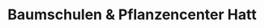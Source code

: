 ---
title: "Baumschulen & Pflanzencenter Hatt"
url: /muenster/baumschulen-und-pflanzencenter-hatt/
shop: Garten-Center
---